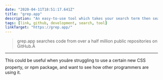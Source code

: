```yaml
---
date: "2020-04-11T18:51:17.641Z"
title: "grep.app"
description: "An easy-to-use tool which takes your search term then searches code from over half a million public repositories on GitHub.Â "
tags: [link, github, development, search, tool]
linkTarget: "https://grep.app/"
---
```

> grep.app searches code from over a half million public repositories on GitHub.Â 
---

This could be useful when youâre struggling to use a certain new CSS property, or npm package, and want to see how other programmers are using it.